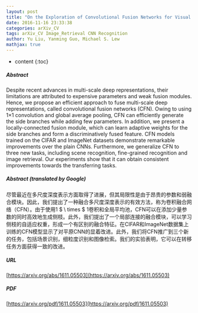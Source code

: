 ```yaml
---
layout: post
title: "On the Exploration of Convolutional Fusion Networks for Visual Recognition"
date: 2016-11-16 23:33:38
categories: arXiv_CV
tags: arXiv_CV Image_Retrieval CNN Recognition
author: Yu Liu, Yanming Guo, Michael S. Lew
mathjax: true
---
```


* content
{:toc}

##### Abstract
Despite recent advances in multi-scale deep representations, their limitations are attributed to expensive parameters and weak fusion modules. Hence, we propose an efficient approach to fuse multi-scale deep representations, called convolutional fusion networks (CFN). Owing to using 1$\times$1 convolution and global average pooling, CFN can efficiently generate the side branches while adding few parameters. In addition, we present a locally-connected fusion module, which can learn adaptive weights for the side branches and form a discriminatively fused feature. CFN models trained on the CIFAR and ImageNet datasets demonstrate remarkable improvements over the plain CNNs. Furthermore, we generalize CFN to three new tasks, including scene recognition, fine-grained recognition and image retrieval. Our experiments show that it can obtain consistent improvements towards the transferring tasks.

##### Abstract (translated by Google)
尽管最近在多尺度深度表示方面取得了进展，但其局限性是由于昂贵的参数和弱融合模块。因此，我们提出了一种融合多尺度深度表示的有效方法，称为卷积融合网络（CFN）。由于使用1 $ \ times $ 1卷积和全局平均池，CFN可以在添加少量参数的同时高效地生成侧枝。此外，我们提出了一个局部连接的融合模块，可以学习侧枝的自适应权重，形成一个有区别的融合特征。在CIFAR和ImageNet数据集上训练的CFN模型显示了对平原CNN的显着改进。此外，我们将CFN推广到三个新的任务，包括场景识别，细粒度识别和图像检索。我们的实验表明，它可以在转移任务方面获得一致的改进。

##### URL
[https://arxiv.org/abs/1611.05503](https://arxiv.org/abs/1611.05503)

##### PDF
[https://arxiv.org/pdf/1611.05503](https://arxiv.org/pdf/1611.05503)

